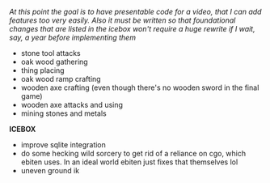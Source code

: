 _At this point the goal is to have presentable code for a video, that I can add features too very easily. Also it must be written so that foundational changes that are listed in the icebox won't require a huge rewrite if I wait, say, a year before implementing them_

 - stone tool attacks
 - oak wood gathering
 - thing placing
 - oak wood ramp crafting
 - wooden axe crafting (even though there's no wooden sword in the final game)
 - wooden axe attacks and using
 - mining stones and metals

**ICEBOX**
 - improve sqlite integration
 - do some hecking wild sorcery to get rid of a reliance on cgo, which ebiten uses. In an ideal world ebiten just fixes that themselves lol
 - uneven ground ik